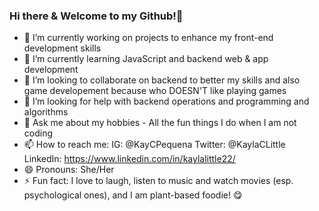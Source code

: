 ### Hi there & Welcome to my Github!👋

<!--
**Kaylalittle-dev/Kaylalittle-dev** is a ✨ _special_ ✨ repository because its `README.md` (this file) appears on your GitHub profile.

Here are some ideas to get you started:
-->

- 🔭 I’m currently working on projects to enhance my front-end development skills
- 🌱 I’m currently learning JavaScript and backend web & app development 
- 👯 I’m looking to collaborate on backend to better my skills and also game developement because who DOESN'T like playing games
- 🤔 I’m looking for help with backend operations and programming and algorithms
- 💬 Ask me about my hobbies - All the fun things I do when I am not coding
- 📫 How to reach me: 
  IG: @KayCPequena
  Twitter: @KaylaCLittle
  LinkedIn: https://www.linkedin.com/in/kaylalittle22/
- 😄 Pronouns: She/Her
- ⚡ Fun fact: I love to laugh, listen to music and watch movies (esp. psychological ones), and I am plant-based foodie! 😋

